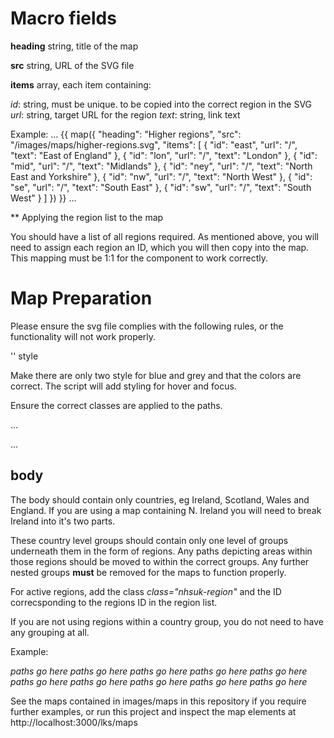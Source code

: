 # Macro fields

**heading** string, title of the map

**src** string, URL of the SVG file

**items** array, each item containing:

*id*: string, must be unique. to be copied into the correct region in the SVG
*url*: string, target URL for the region
*text*: string, link text 

Example:
...
{{ map({
  "heading": "Higher regions",
  "src": "/images/maps/higher-regions.svg",
  "items": [
    {
      "id": "east",
      "url": "/",
      "text": "East of England"
    },
    {
      "id": "lon",
      "url": "/",
      "text": "London"
    },
    {
      "id": "mid",
      "url": "/",
      "text": "Midlands"
    },
    {
      "id": "ney",
      "url": "/",
      "text": "North East and Yorkshire"
    },
    {
      "id": "nw",
      "url": "/",
      "text": "North West"
    },
    {
      "id": "se",
      "url": "/",
      "text": "South East"
    },
    {
      "id": "sw",
      "url": "/",
      "text": "South West"
    }
  ]
}) }}
...

** Applying the region list to the map

You should have a list of all regions required. As mentioned above, you will need to assign each region an ID, which you will then copy into the map. This mapping must be 1:1 for the component to work correctly.


# Map Preparation

Please ensure the svg file complies with the following rules, or the functionality will not work properly.

'' style

Make  there are only two style for blue and grey and that the colors are correct. The script will add styling for hover and focus.

Ensure the correct classes are applied to the paths.

...
<style type="text/css">
	.st0{fill:#005EB8;stroke:#FFFFFF;stroke-width:0.5;stroke-miterlimit:10;}
	.st1{fill:#425563;}
</style>
...

## body

The body should contain only countries, eg Ireland, Scotland, Wales and England. If you are using a map containing N. Ireland you will need to break Ireland into it's two parts.

These country level groups should contain only one level of groups underneath them in the form of regions. Any paths depicting areas within those regions should be moved to within the correct groups. Any further nested groups **must** be removed for the maps to function properly.

For active regions, add the class *class="nhsuk-region"* and the ID correcsponding to the regions ID in the region list.

If you are not using regions within a country group, you do not need to have any grouping at all.

Example:

<g id="ireland">*paths go here*</g>
<g id="scotland">*paths go here*</g>
<g id="wales">*paths go here*</g>
<g id="england">
	<g id="me" class="nhsuk-region">*paths go here*</g>
	<g id="sw" class="nhsuk-region">*paths go here*</g>
	<g id="tvw" class="nhsuk-region">*paths go here*</g>
	<g id="nw" class="nhsuk-region">*paths go here*</g>
	<g id="lk" class="nhsuk-region">*paths go here*</g>
	<g id="nenc" class="nhsuk-region">*paths go here*</g>
	<g id="yh" class="nhsuk-region">*paths go here*</g>
</g>

See the maps contained in images/maps in this repository if you require further examples, or run this project and inspect the map elements at http://localhost:3000/lks/maps